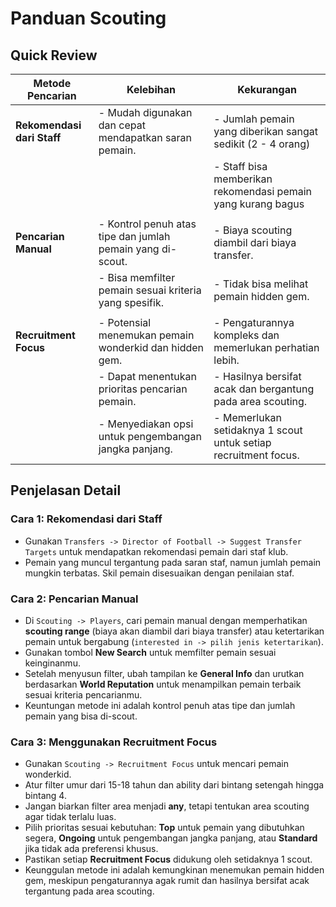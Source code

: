 # Panduan Scouting

## Quick Review

| **Metode Pencarian**       | **Kelebihan**                                              | **Kekurangan**                                                  |
| -------------------------- | ---------------------------------------------------------- | --------------------------------------------------------------- |
| **Rekomendasi dari Staff** | - Mudah digunakan dan cepat mendapatkan saran pemain.      | - Jumlah pemain yang diberikan sangat sedikit (2 - 4 orang)     |
|                            |                                                            | - Staff bisa memberikan rekomendasi pemain yang kurang bagus    |
|                            |                                                            |                                                                 |
| **Pencarian Manual**       | - Kontrol penuh atas tipe dan jumlah pemain yang di-scout. | - Biaya scouting diambil dari biaya transfer.                   |
|                            | - Bisa memfilter pemain sesuai kriteria yang spesifik.     | - Tidak bisa melihat pemain hidden gem.                         |
|                            |                                                            |                                                                 |
| **Recruitment Focus**      | - Potensial menemukan pemain wonderkid dan hidden gem.     | - Pengaturannya kompleks dan memerlukan perhatian lebih.        |
|                            | - Dapat menentukan prioritas pencarian pemain.             | - Hasilnya bersifat acak dan bergantung pada area scouting.     |
|                            | - Menyediakan opsi untuk pengembangan jangka panjang.      | - Memerlukan setidaknya 1 scout untuk setiap recruitment focus. |

## Penjelasan Detail

### Cara 1: Rekomendasi dari Staff

- Gunakan `Transfers -> Director of Football -> Suggest Transfer Targets` untuk mendapatkan rekomendasi pemain dari staf klub.
- Pemain yang muncul tergantung pada saran staf, namun jumlah pemain mungkin terbatas. Skil pemain disesuaikan dengan penilaian staf.

### Cara 2: Pencarian Manual

- Di `Scouting -> Players`, cari pemain manual dengan memperhatikan **scouting range** (biaya akan diambil dari biaya transfer) atau ketertarikan pemain untuk bergabung (`interested in -> pilih jenis ketertarikan`).
- Gunakan tombol **New Search** untuk memfilter pemain sesuai keinginanmu.
- Setelah menyusun filter, ubah tampilan ke **General Info** dan urutkan berdasarkan **World Reputation** untuk menampilkan pemain terbaik sesuai kriteria pencarianmu.
- Keuntungan metode ini adalah kontrol penuh atas tipe dan jumlah pemain yang bisa di-scout.

### Cara 3: Menggunakan Recruitment Focus

- Gunakan `Scouting -> Recruitment Focus` untuk mencari pemain wonderkid.
- Atur filter umur dari 15-18 tahun dan ability dari bintang setengah hingga bintang 4.
- Jangan biarkan filter area menjadi **any**, tetapi tentukan area scouting agar tidak terlalu luas.
- Pilih prioritas sesuai kebutuhan: **Top** untuk pemain yang dibutuhkan segera, **Ongoing** untuk pengembangan jangka panjang, atau **Standard** jika tidak ada preferensi khusus.
- Pastikan setiap **Recruitment Focus** didukung oleh setidaknya 1 scout.
- Keunggulan metode ini adalah kemungkinan menemukan pemain hidden gem, meskipun pengaturannya agak rumit dan hasilnya bersifat acak tergantung pada area scouting.
